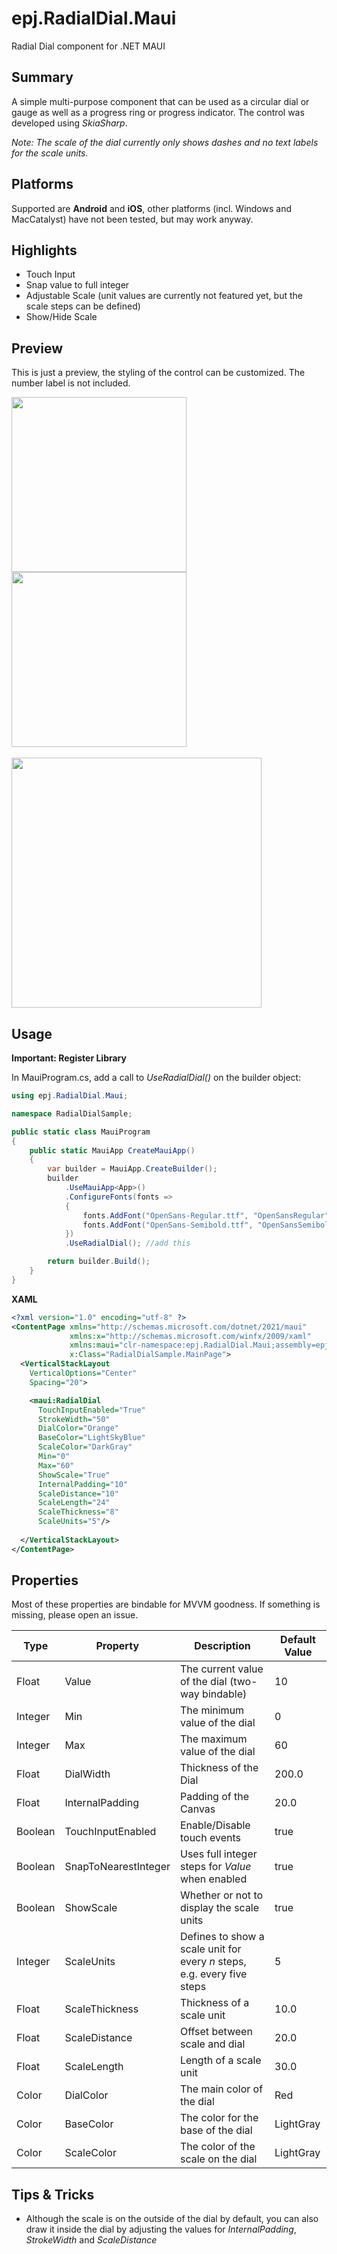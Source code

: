 # epj.RadialDial.Maui

Radial Dial component for .NET MAUI

## Summary

A simple multi-purpose component that can be used as a circular dial or gauge as well as a progress ring or progress indicator. The control was developed using *SkiaSharp*.

*Note: The scale of the dial currently only shows dashes and no text labels for the scale units.*

## Platforms

Supported are **Android** and **iOS**, other platforms (incl. Windows and MacCatalyst) have not been tested, but may work anyway.

## Highlights

* Touch Input
* Snap value to full integer
* Adjustable Scale (unit values are currently not featured yet, but the scale steps can be defined)
* Show/Hide Scale

## Preview

This is just a preview, the styling of the control can be customized. The number label is not included.
<div>
    <img align="top" src="sample1.png" width="280"/>
    <img align="top" src="sample2.png" width="280"/>
</div>
<br/>
<img src="radialdial_sample.gif" width="400"/>

## Usage

**Important: Register Library**

In MauiProgram.cs, add a call to *UseRadialDial()* on the builder object:

```c#
using epj.RadialDial.Maui;

namespace RadialDialSample;

public static class MauiProgram
{
    public static MauiApp CreateMauiApp()
    {
        var builder = MauiApp.CreateBuilder();
        builder
            .UseMauiApp<App>()
            .ConfigureFonts(fonts =>
            {
                fonts.AddFont("OpenSans-Regular.ttf", "OpenSansRegular");
                fonts.AddFont("OpenSans-Semibold.ttf", "OpenSansSemibold");
            })
            .UseRadialDial(); //add this

        return builder.Build();
    }
}

```

**XAML**

```xml
<?xml version="1.0" encoding="utf-8" ?>
<ContentPage xmlns="http://schemas.microsoft.com/dotnet/2021/maui"
             xmlns:x="http://schemas.microsoft.com/winfx/2009/xaml"
             xmlns:maui="clr-namespace:epj.RadialDial.Maui;assembly=epj.RadialDial.Maui"
             x:Class="RadialDialSample.MainPage">
  <VerticalStackLayout
    VerticalOptions="Center"
    Spacing="20">

    <maui:RadialDial
      TouchInputEnabled="True"
      StrokeWidth="50"
      DialColor="Orange"
      BaseColor="LightSkyBlue"
      ScaleColor="DarkGray"
      Min="0"
      Max="60"
      ShowScale="True"
      InternalPadding="10"
      ScaleDistance="10"
      ScaleLength="24"
      ScaleThickness="8"
      ScaleUnits="5"/>
    
  </VerticalStackLayout>
</ContentPage>
```

## Properties

Most of these properties are bindable for MVVM goodness. If something is missing, please open an issue.

| Type       | Property             | Description                                                             | Default Value |
|------------|----------------------|-------------------------------------------------------------------------|---------------|
| Float      | Value                | The current value of the dial (two-way bindable)                        | 10            |
| Integer    | Min                  | The minimum value of the dial                                           | 0             |
| Integer    | Max                  | The maximum value of the dial                                           | 60            |
| Float      | DialWidth            | Thickness of the Dial                                                   | 200.0         |
| Float      | InternalPadding      | Padding of the Canvas                                                   | 20.0          |
| Boolean    | TouchInputEnabled    | Enable/Disable touch events                                             | true          |
| Boolean    | SnapToNearestInteger | Uses full integer steps for *Value* when enabled                        | true          |
| Boolean    | ShowScale            | Whether or not to display the scale units                               | true          |
| Integer    | ScaleUnits           | Defines to show a scale unit for every *n* steps, e.g. every five steps | 5             |
| Float      | ScaleThickness       | Thickness of a scale unit                                               | 10.0          |
| Float      | ScaleDistance        | Offset between scale and dial                                           | 20.0          |
| Float      | ScaleLength          | Length of a scale unit                                                  | 30.0          |
| Color      | DialColor            | The main color of the dial                                              | Red           |
| Color      | BaseColor            | The color for the base of the dial                                      | LightGray     |
| Color      | ScaleColor           | The color of the scale on the dial                                      | LightGray     |

## Tips & Tricks

* Although the scale is on the outside of the dial by default, you can also draw it inside the dial by adjusting the values for *InternalPadding*, *StrokeWidth* and *ScaleDistance*

